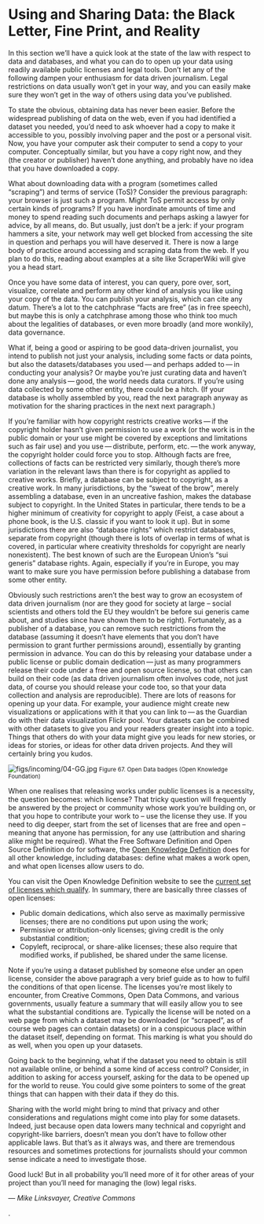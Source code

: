# Using and Sharing Data: the Black Letter, Fine Print, and Reality

In this section we’ll have a quick look at the state of the law with respect to data and databases, and what you can do to open up your data using readily available public licenses and legal tools. Don’t let any of the following dampen your enthusiasm for data driven journalism. Legal restrictions on data usually won’t get in your way, and you can easily make sure they won’t get in the way of others using data you’ve published.

To state the obvious, obtaining data has never been easier. Before the widespread publishing of data on the web, even if you had identified a dataset you needed, you’d need to ask whoever had a copy to make it accessible to you, possibly involving paper and the post or a personal visit. Now, you have your computer ask their computer to send a copy to your computer. Conceptually similar, but you have a copy right now, and they (the creator or publisher) haven’t done anything, and probably have no idea that you have downloaded a copy.

What about downloading data with a program (sometimes called “scraping”) and terms of service (ToS)? Consider the previous paragraph: your browser is just such a program. Might ToS permit access by only certain kinds of programs? If you have inordinate amounts of time and money to spend reading such documents and perhaps asking a lawyer for advice, by all means, do. But usually, just don’t be a jerk: if your program hammers a site, your network may well get blocked from accessing the site in question and perhaps you will have deserved it. There is now a large body of practice around accessing and scraping data from the web. If you plan to do this, reading about examples at a site like ScraperWiki will give you a head start.

Once you have some data of interest, you can query, pore over, sort, visualize, correlate and perform any other kind of analysis you like using your copy of the data. You can publish your analysis, which can cite any datum. There’s a lot to the catchphrase “facts are free” (as in free speech), but maybe this is only a catchphrase among those who think too much about the legalities of databases, or even more broadly (and more wonkily), data governance.

What if, being a good or aspiring to be good data-driven journalist, you intend to publish not just your analysis, including some facts or data points, but also the datasets/databases you used — and perhaps added to — in conducting your analysis? Or maybe you’re just curating data and haven’t done any analysis — good, the world needs data curators. If you’re using data collected by some other entity, there could be a hitch. (If your database is wholly assembled by you, read the next paragraph anyway as motivation for the sharing practices in the next next paragraph.)

If you’re familiar with how copyright restricts creative works — if the copyright holder hasn’t given permission to use a work (or the work is in the public domain or your use might be covered by exceptions and limitations such as fair use) and you use — distribute, perform, etc. — the work anyway, the copyright holder could force you to stop. Although facts are free, collections of facts can be restricted very similarly, though there’s more variation in the relevant laws than there is for copyright as applied to creative works. Briefly, a database can be subject to copyright, as a creative work. In many jurisdictions, by the “sweat of the brow”, merely assembling a database, even in an uncreative fashion, makes the database subject to copyright. In the United States in particular, there tends to be a higher minimum of creativity for copyright to apply (Feist, a case about a phone book, is the U.S. classic if you want to look it up). But in some jurisdictions there are also “database rights” which restrict databases, separate from copyright (though there is lots of overlap in terms of what is covered, in particular where creativity thresholds for copyright are nearly nonexistent). The best known of such are the European Union’s “sui generis” database rights. Again, especially if you’re in Europe, you may want to make sure you have permission before publishing a database from some other entity.

Obviously such restrictions aren’t the best way to grow an ecosystem of data driven journalism (nor are they good for society at large – social scientists and others told the EU they wouldn’t be before sui generis came about, and studies since have shown them to be right). Fortunately, as a publisher of a database, you can remove such restrictions from the database (assuming it doesn’t have elements that you don’t have permission to grant further permissions around), essentially by granting permission in advance. You can do this by releasing your database under a public license or public domain dedication — just as many programmers release their code under a free and open source license, so that others can build on their code (as data driven journalism often involves code, not just data, of course you should release your code too, so that your data collection and analysis are reproducible). There are lots of reasons for opening up your data. For example, your audience might create new visualizations or applications with it that you can link to — as the Guardian do with their data visualization Flickr pool. Your datasets can be combined with other datasets to give you and your readers greater insight into a topic. Things that others do with your data might give you leads for new stories, or ideas for stories, or ideas for other data driven projects. And they will certainly bring you kudos.

![figs/incoming/04-GG.jpg](http://datajournalismhandbook.org/1.0/en/figs/incoming/04-GG.jpg "Figure 67. Open Data badges (Open Knowledge Foundation)")
<small>Figure 67. Open Data badges (Open Knowledge Foundation)</small>

When one realises that releasing works under public licenses is a necessity, the question becomes: which license? That tricky question will frequently be answered by the project or community whose work you’re building on, or that you hope to contribute your work to – use the license they use. If you need to dig deeper, start from the set of licenses that are free and open – meaning that anyone has permission, for any use (attribution and sharing alike might be required). What the Free Software Definition and Open Source Definition do for software, the [Open Knowledge Definition](http://opendefinition.org/) does for all other knowledge, including databases: define what makes a work open, and what open licenses allow users to do.

You can visit the Open Knowledge Definition website to see the [current set of licenses which qualify](http://opendefinition.org/licenses/). In summary, there are basically three classes of open licenses:

* Public domain dedications, which also serve as maximally permissive licenses; there are no conditions put upon using the work;
* Permissive or attribution-only licenses; giving credit is the only substantial condition;
* Copyleft, reciprocal, or share-alike licenses; these also require that modified works, if published, be shared under the same license.

Note if you’re using a dataset published by someone else under an open license, consider the above paragraph a very brief guide as to how to fulfil the conditions of that open license. The licenses you’re most likely to encounter, from Creative Commons, Open Data Commons, and various governments, usually feature a summary that will easily allow you to see what the substantial conditions are. Typically the license will be noted on a web page from which a dataset may be downloaded (or “scraped”, as of course web pages can contain datasets) or in a conspicuous place within the dataset itself, depending on format. This marking is what you should do as well, when you open up your datasets.

Going back to the beginning, what if the dataset you need to obtain is still not available online, or behind a some kind of access control? Consider, in addition to asking for access yourself, asking for the data to be opened up for the world to reuse. You could give some pointers to some of the great things that can happen with their data if they do this.

Sharing with the world might bring to mind that privacy and other considerations and regulations might come into play for some datasets. Indeed, just because open data lowers many technical and copyright and copyright-like barriers, doesn’t mean you don’t have to follow other applicable laws. But that’s as it always was, and there are tremendous resources and sometimes protections for journalists should your common sense indicate a need to investigate those.

Good luck! But in all probability you’ll need more of it for other areas of your project than you’ll need for managing the (low) legal risks.

— *Mike Linksvayer, Creative Commons*

.
